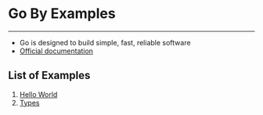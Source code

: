 # Go By Examples

---

- Go is designed to build simple, fast, reliable software
- [Official documentation](https://go.dev/doc/)

## List of Examples

1. [Hello World](./01.hello-world/)
1. [Types](./02.types/)
